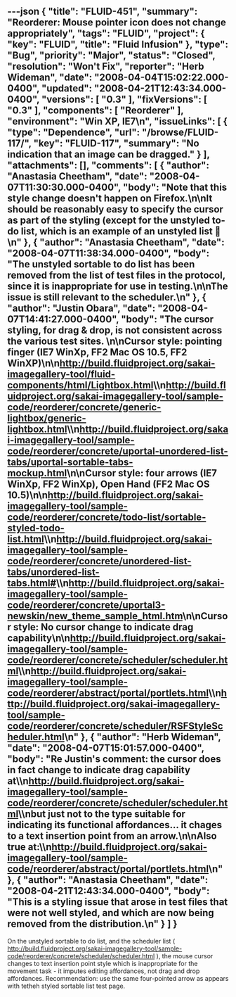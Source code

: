 ---json
{
  "title": "FLUID-451",
  "summary": "Reorderer: Mouse pointer icon does not change appropriately",
  "tags": "FLUID",
  "project": {
    "key": "FLUID",
    "title": "Fluid Infusion"
  },
  "type": "Bug",
  "priority": "Major",
  "status": "Closed",
  "resolution": "Won't Fix",
  "reporter": "Herb Wideman",
  "date": "2008-04-04T15:02:22.000-0400",
  "updated": "2008-04-21T12:43:34.000-0400",
  "versions": [
    "0.3"
  ],
  "fixVersions": [
    "0.3"
  ],
  "components": [
    "Reorderer"
  ],
  "environment": "Win XP, IE7\n",
  "issueLinks": [
    {
      "type": "Dependence",
      "url": "/browse/FLUID-117/",
      "key": "FLUID-117",
      "summary": "No indication that an image can be dragged."
    }
  ],
  "attachments": [],
  "comments": [
    {
      "author": "Anastasia Cheetham",
      "date": "2008-04-07T11:30:30.000-0400",
      "body": "Note that this style change doesn't happen on Firefox.\n\nIt should be reasonably easy to specify the cursor as part of the styling (except for the unstyled to-do list, which is an example of an unstyled list 🙂\n"
    },
    {
      "author": "Anastasia Cheetham",
      "date": "2008-04-07T11:38:34.000-0400",
      "body": "The unstyled sortable to do list has been removed from the list of test files in the protocol, since it is inappropriate for use in testing.\n\nThe issue is still relevant to the scheduler.\n"
    },
    {
      "author": "Justin Obara",
      "date": "2008-04-07T14:41:27.000-0400",
      "body": "The cursor styling, for drag & drop, is not consistent across the various test sites.&#x20;\n\nCursor style: pointing finger (IE7 WinXp, FF2 Mac OS 10.5, FF2 WinXP)\n\n<http://build.fluidproject.org/sakai-imagegallery-tool/fluid-components/html/Lightbox.html>\\\n<http://build.fluidproject.org/sakai-imagegallery-tool/sample-code/reorderer/concrete/generic-lightbox/generic-lightbox.html>\\\n<http://build.fluidproject.org/sakai-imagegallery-tool/sample-code/reorderer/concrete/uportal-unordered-list-tabs/uportal-sortable-tabs-mockup.html>\n\nCursor style: four arrows (IE7 WinXp, FF2 WinXp), Open Hand (FF2 Mac OS 10.5)\n\n<http://build.fluidproject.org/sakai-imagegallery-tool/sample-code/reorderer/concrete/todo-list/sortable-styled-todo-list.html>\\\n<http://build.fluidproject.org/sakai-imagegallery-tool/sample-code/reorderer/concrete/unordered-list-tabs/unordered-list-tabs.html#>\\\n<http://build.fluidproject.org/sakai-imagegallery-tool/sample-code/reorderer/concrete/uportal3-newskin/new_theme_sample_html.htm>\n\nCursor style: No cursor change to indicate drag capability\n\n<http://build.fluidproject.org/sakai-imagegallery-tool/sample-code/reorderer/concrete/scheduler/scheduler.html>\\\n<http://build.fluidproject.org/sakai-imagegallery-tool/sample-code/reorderer/abstract/portal/portlets.html>\\\n<http://build.fluidproject.org/sakai-imagegallery-tool/sample-code/reorderer/concrete/scheduler/RSFStyleScheduler.html>\n"
    },
    {
      "author": "Herb Wideman",
      "date": "2008-04-07T15:01:57.000-0400",
      "body": "Re Justin's comment: the cursor does in fact change to indicate drag capability at\\\n<http://build.fluidproject.org/sakai-imagegallery-tool/sample-code/reorderer/concrete/scheduler/scheduler.html>\\\nbut just not to the type suitable for indicating its functional affordances... it chages to a text insertion point from an arrow.\n\nAlso true at:\\\n<http://build.fluidproject.org/sakai-imagegallery-tool/sample-code/reorderer/abstract/portal/portlets.html>\n"
    },
    {
      "author": "Anastasia Cheetham",
      "date": "2008-04-21T12:43:34.000-0400",
      "body": "This is a styling issue that arose in test files that were not well styled, and which are now being removed from the distribution.\n"
    }
  ]
}
---
On the unstyled sortable to do list, and the scheduler list ( <http://build.fluidproject.org/sakai-imagegallery-tool/sample-code/reorderer/concrete/scheduler/scheduler.html> ), the mouse cursor changes to text insertion point style which is inappropriate for the movement task - it imputes editing affordances, not drag and drop affordances. Recommendation: use the same four-pointed arrow as appears with tetheh styled sortable list test page.

        